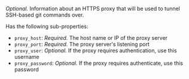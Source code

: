 *Optional.* Information about an HTTPS proxy that will be used to tunnel SSH-based git commands over.

Has the following sub-properties:
  * `proxy_host`: *Required.* The host name or IP of the proxy server
  * `proxy_port`: *Required.* The proxy server's listening port
  * `proxy_user`: *Optional.* If the proxy requires authentication, use this username
  * `proxy_password`: *Optional.* If the proxy requires authenticate,
      use this password